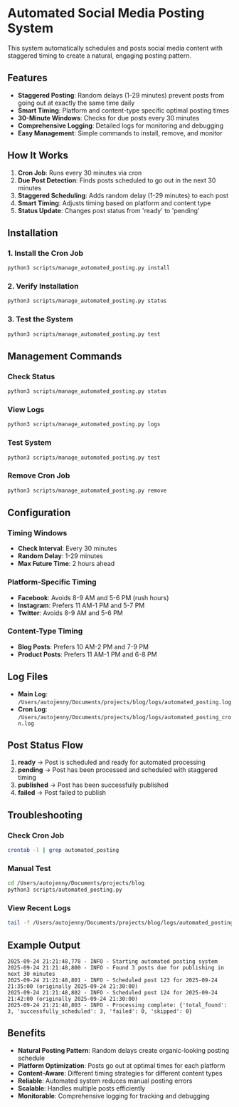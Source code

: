 # Automated Social Media Posting System

This system automatically schedules and posts social media content with staggered timing to create a natural, engaging posting pattern.

## Features

- **Staggered Posting**: Random delays (1-29 minutes) prevent posts from going out at exactly the same time daily
- **Smart Timing**: Platform and content-type specific optimal posting times
- **30-Minute Windows**: Checks for due posts every 30 minutes
- **Comprehensive Logging**: Detailed logs for monitoring and debugging
- **Easy Management**: Simple commands to install, remove, and monitor

## How It Works

1. **Cron Job**: Runs every 30 minutes via cron
2. **Due Post Detection**: Finds posts scheduled to go out in the next 30 minutes
3. **Staggered Scheduling**: Adds random delay (1-29 minutes) to each post
4. **Smart Timing**: Adjusts timing based on platform and content type
5. **Status Update**: Changes post status from 'ready' to 'pending'

## Installation

### 1. Install the Cron Job
```bash
python3 scripts/manage_automated_posting.py install
```

### 2. Verify Installation
```bash
python3 scripts/manage_automated_posting.py status
```

### 3. Test the System
```bash
python3 scripts/manage_automated_posting.py test
```

## Management Commands

### Check Status
```bash
python3 scripts/manage_automated_posting.py status
```

### View Logs
```bash
python3 scripts/manage_automated_posting.py logs
```

### Test System
```bash
python3 scripts/manage_automated_posting.py test
```

### Remove Cron Job
```bash
python3 scripts/manage_automated_posting.py remove
```

## Configuration

### Timing Windows
- **Check Interval**: Every 30 minutes
- **Random Delay**: 1-29 minutes
- **Max Future Time**: 2 hours ahead

### Platform-Specific Timing
- **Facebook**: Avoids 8-9 AM and 5-6 PM (rush hours)
- **Instagram**: Prefers 11 AM-1 PM and 5-7 PM
- **Twitter**: Avoids 8-9 AM and 5-6 PM

### Content-Type Timing
- **Blog Posts**: Prefers 10 AM-2 PM and 7-9 PM
- **Product Posts**: Prefers 11 AM-1 PM and 6-8 PM

## Log Files

- **Main Log**: `/Users/autojenny/Documents/projects/blog/logs/automated_posting.log`
- **Cron Log**: `/Users/autojenny/Documents/projects/blog/logs/automated_posting_cron.log`

## Post Status Flow

1. **ready** → Post is scheduled and ready for automated processing
2. **pending** → Post has been processed and scheduled with staggered timing
3. **published** → Post has been successfully published
4. **failed** → Post failed to publish

## Troubleshooting

### Check Cron Job
```bash
crontab -l | grep automated_posting
```

### Manual Test
```bash
cd /Users/autojenny/Documents/projects/blog
python3 scripts/automated_posting.py
```

### View Recent Logs
```bash
tail -f /Users/autojenny/Documents/projects/blog/logs/automated_posting.log
```

## Example Output

```
2025-09-24 21:21:48,778 - INFO - Starting automated posting system
2025-09-24 21:21:48,800 - INFO - Found 3 posts due for publishing in next 30 minutes
2025-09-24 21:21:48,801 - INFO - Scheduled post 123 for 2025-09-24 21:35:00 (originally 2025-09-24 21:30:00)
2025-09-24 21:21:48,802 - INFO - Scheduled post 124 for 2025-09-24 21:42:00 (originally 2025-09-24 21:30:00)
2025-09-24 21:21:48,803 - INFO - Processing complete: {'total_found': 3, 'successfully_scheduled': 3, 'failed': 0, 'skipped': 0}
```

## Benefits

- **Natural Posting Pattern**: Random delays create organic-looking posting schedule
- **Platform Optimization**: Posts go out at optimal times for each platform
- **Content-Aware**: Different timing strategies for different content types
- **Reliable**: Automated system reduces manual posting errors
- **Scalable**: Handles multiple posts efficiently
- **Monitorable**: Comprehensive logging for tracking and debugging
